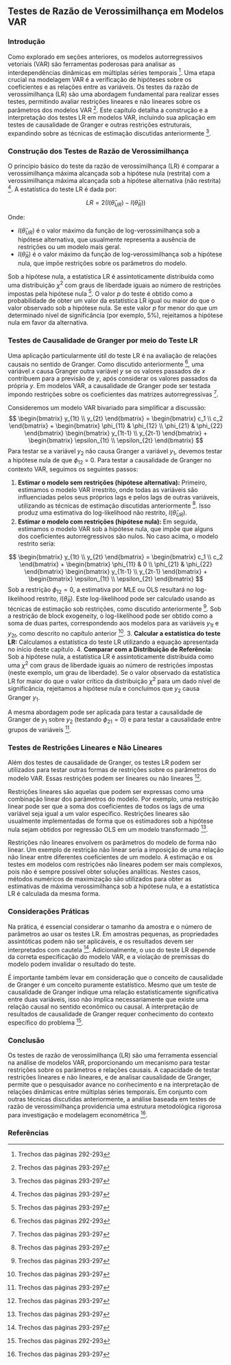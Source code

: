 ## Testes de Razão de Verossimilhança em Modelos VAR

### Introdução
Como explorado em seções anteriores, os modelos autorregressivos vetoriais (VAR) são ferramentas poderosas para analisar as interdependências dinâmicas em múltiplas séries temporais [^1]. Uma etapa crucial na modelagem VAR é a verificação de hipóteses sobre os coeficientes e as relações entre as variáveis. Os testes da razão de verossimilhança (LR) são uma abordagem fundamental para realizar esses testes, permitindo avaliar restrições lineares e não lineares sobre os parâmetros dos modelos VAR [^2]. Este capítulo detalha a construção e a interpretação dos testes LR em modelos VAR, incluindo sua aplicação em testes de causalidade de Granger e outras restrições estruturais, expandindo sobre as técnicas de estimação discutidas anteriormente [^2].

### Construção dos Testes de Razão de Verossimilhança
O princípio básico do teste da razão de verossimilhança (LR) é comparar a verossimilhança máxima alcançada sob a hipótese nula (restrita) com a verossimilhança máxima alcançada sob a hipótese alternativa (não restrita) [^2]. A estatística do teste LR é dada por:

$$ LR = 2(l(\hat{\theta}_{UR}) - l(\hat{\theta}_R)) $$

Onde:
*   $l(\hat{\theta}_{UR})$ é o valor máximo da função de log-verossimilhança sob a hipótese alternativa, que usualmente representa a ausência de restrições ou um modelo mais geral.
*   $l(\hat{\theta}_R)$ é o valor máximo da função de log-verossimilhança sob a hipótese nula, que impõe restrições sobre os parâmetros do modelo.

Sob a hipótese nula, a estatística LR é assintoticamente distribuída como uma distribuição $\chi^2$ com graus de liberdade iguais ao número de restrições impostas pela hipótese nula [^2]. O valor $p$ do teste é obtido como a probabilidade de obter um valor da estatística LR igual ou maior do que o valor observado sob a hipótese nula. Se este valor $p$ for menor do que um determinado nível de significância (por exemplo, 5%), rejeitamos a hipótese nula em favor da alternativa.

### Testes de Causalidade de Granger por meio do Teste LR
Uma aplicação particularmente útil do teste LR é na avaliação de relações causais no sentido de Granger. Como discutido anteriormente [^1], uma variável $x$ causa Granger outra variável $y$ se os valores passados de $x$ contribuem para a previsão de $y$, após considerar os valores passados da própria $y$. Em modelos VAR, a causalidade de Granger pode ser testada impondo restrições sobre os coeficientes das matrizes autorregressivas [^2].

Consideremos um modelo VAR bivariado para simplificar a discussão:
$$
\begin{bmatrix}
y_{1t} \\ y_{2t}
\end{bmatrix} =
\begin{bmatrix}
c_1 \\ c_2
\end{bmatrix} +
\begin{bmatrix}
\phi_{11} & \phi_{12} \\ \phi_{21} & \phi_{22}
\end{bmatrix}
\begin{bmatrix}
y_{1t-1} \\ y_{2t-1}
\end{bmatrix} +
\begin{bmatrix}
\epsilon_{1t} \\ \epsilon_{2t}
\end{bmatrix}
$$
Para testar se a variável $y_2$ não causa Granger a variável $y_1$, devemos testar a hipótese nula de que $\phi_{12}$ = 0. Para testar a causalidade de Granger no contexto VAR, seguimos os seguintes passos:

1.  **Estimar o modelo sem restrições (hipótese alternativa):** Primeiro, estimamos o modelo VAR irrestrito, onde todas as variáveis são influenciadas pelos seus próprios lags e pelos lags de outras variáveis, utilizando as técnicas de estimação discutidas anteriormente [^2].  Isso produz uma estimativa do log-likelihood não restrito,  $l(\hat{\theta}_{UR})$.
2.  **Estimar o modelo com restrições (hipótese nula):** Em seguida, estimamos o modelo VAR sob a hipótese nula, que impõe que alguns dos coeficientes autorregressivos são nulos. No caso acima, o modelo restrito seria:

$$
\begin{bmatrix}
y_{1t} \\ y_{2t}
\end{bmatrix} =
\begin{bmatrix}
c_1 \\ c_2
\end{bmatrix} +
\begin{bmatrix}
\phi_{11} & 0 \\ \phi_{21} & \phi_{22}
\end{bmatrix}
\begin{bmatrix}
y_{1t-1} \\ y_{2t-1}
\end{bmatrix} +
\begin{bmatrix}
\epsilon_{1t} \\ \epsilon_{2t}
\end{bmatrix}
$$
Sob a restrição $\phi_{12} = 0$, a estimativa por MLE ou OLS resultará no log-likelihood restrito, $l(\hat{\theta}_R)$. Este log-likelihood pode ser calculado usando as técnicas de estimação sob restrições, como discutido anteriormente [^2].  Sob a restrição de block exogeneity, o log-likelihood pode ser obtido como a soma de duas partes, correspondendo aos modelos para as variáveis $y_{1t}$ e $y_{2t}$, como descrito no capítulo anterior [^2].
3.  **Calcular a estatística do teste LR:** Calculamos a estatística do teste LR utilizando a equação apresentada no início deste capítulo.
4.  **Comparar com a Distribuição de Referência:** Sob a hipótese nula, a estatística LR é assintoticamente distribuída como uma $\chi^2$ com graus de liberdade iguais ao número de restrições impostas (neste exemplo, um grau de liberdade). Se o valor observado da estatística LR for maior do que o valor crítico da distribuição $\chi^2$ para um dado nível de significância, rejeitamos a hipótese nula e concluímos que $y_2$ causa Granger $y_1$.

A mesma abordagem pode ser aplicada para testar a causalidade de Granger de $y_1$ sobre $y_2$ (testando $\phi_{21} = 0$) e para testar a causalidade entre grupos de variáveis [^2].

### Testes de Restrições Lineares e Não Lineares
Além dos testes de causalidade de Granger, os testes LR podem ser utilizados para testar outras formas de restrições sobre os parâmetros do modelo VAR. Essas restrições podem ser lineares ou não lineares [^2].

Restrições lineares são aquelas que podem ser expressas como uma combinação linear dos parâmetros do modelo. Por exemplo, uma restrição linear pode ser que a soma dos coeficientes de todos os lags de uma variável seja igual a um valor específico. Restrições lineares são usualmente implementadas de forma que os estimadores sob a hipótese nula sejam obtidos por regressão OLS em um modelo transformado [^2].

Restrições não lineares envolvem os parâmetros do modelo de forma não linear. Um exemplo de restrição não linear seria a imposição de uma relação não linear entre diferentes coeficientes de um modelo. A estimação e os testes em modelos com restrições não lineares podem ser mais complexos, pois não é sempre possível obter soluções analíticas. Nestes casos, métodos numéricos de maximização são utilizados para obter as estimativas de máxima verossimilhança sob a hipótese nula, e a estatística LR é calculada da mesma forma.

### Considerações Práticas
Na prática, é essencial considerar o tamanho da amostra e o número de parâmetros ao usar os testes LR. Em amostras pequenas, as propriedades assintóticas podem não ser aplicáveis, e os resultados devem ser interpretados com cautela [^2]. Adicionalmente, o uso do teste LR depende da correta especificação do modelo VAR, e a violação de premissas do modelo podem invalidar o resultado do teste.

É importante também levar em consideração que o conceito de causalidade de Granger é um conceito puramente estatístico. Mesmo que um teste de causalidade de Granger indique uma relação estatisticamente significativa entre duas variáveis, isso não implica necessariamente que existe uma relação causal no sentido econômico ou causal. A interpretação de resultados de causalidade de Granger requer conhecimento do contexto específico do problema [^1].

### Conclusão
Os testes de razão de verossimilhança (LR) são uma ferramenta essencial na análise de modelos VAR, proporcionando um mecanismo para testar restrições sobre os parâmetros e relações causais. A capacidade de testar restrições lineares e não lineares, e de analisar causalidade de Granger, permite que o pesquisador avance no conhecimento e na interpretação de relações dinâmicas entre múltiplas séries temporais. Em conjunto com outras técnicas discutidas anteriormente, a análise baseada em testes de razão de verossimilhança providencia uma estrutura metodológica rigorosa para investigação e modelagem econométrica [^2].

### Referências
[^1]: Trechos das páginas 292-293
[^2]: Trechos das páginas 293-297
<!-- END -->
